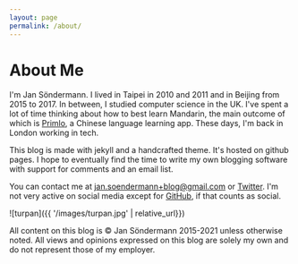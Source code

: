 ```yaml
---
layout: page
permalink: /about/
---
```

# About Me

I'm Jan Söndermann. I lived in Taipei in 2010 and 2011 and in Beijing from 2015 to 2017. In between, I studied computer science in the UK. I've spent a lot of time thinking about how to best learn Mandarin, the main outcome of which is [Primlo](https://www.primlo.com), a Chinese language learning app. These days, I'm back in London working in tech.

This blog is made with jekyll and a handcrafted theme. It's hosted on github pages. I hope to eventually find the time to write my own blogging software with support for comments and an email list.

You can contact me at <a href="mailto:jan.soendermann+blog@gmail.com">jan.soendermann+blog@gmail.com</a> or <a href="https://twitter.com/jsoendermann">Twitter</a>. I'm not very active on social media except for <a href="https://github.com/jsoendermann">GitHub</a>, if that counts as social.

![turpan]({{ '/images/turpan.jpg' | relative_url}})

All content on this blog is &copy; Jan Söndermann 2015-2021 unless otherwise noted. All views and opinions expressed on this blog are solely my own and do not represent those of my employer.
